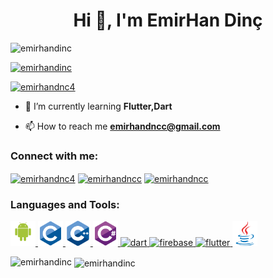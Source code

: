 <h1 align="center">Hi 👋, I'm EmirHan Dinç</h1>
<p align="left"> <img src="https://komarev.com/ghpvc/?username=emirhandinc&label=Profile%20views&color=0e75b6&style=flat" alt="emirhandinc" /> </p>

<p align="left"> <a href="https://github.com/ryo-ma/github-profile-trophy"><img src="https://github-profile-trophy.vercel.app/?username=emirhandinc" alt="emirhandinc" /></a> </p>

<p align="left"> <a href="https://twitter.com/emirhandnc4" target="blank"><img src="https://img.shields.io/twitter/follow/emirhandnc4?logo=twitter&style=for-the-badge" alt="emirhandnc4" /></a> </p>

- 🌱 I’m currently learning **Flutter,Dart**

- 📫 How to reach me **emirhandncc@gmail.com**

<h3 align="left">Connect with me:</h3>
<p align="left">
<a href="https://twitter.com/emirhandnc4" target="blank"><img align="center" src="https://raw.githubusercontent.com/rahuldkjain/github-profile-readme-generator/master/src/images/icons/Social/twitter.svg" alt="emirhandnc4" height="30" width="40" /></a>
<a href="https://linkedin.com/in/emirhandncc" target="blank"><img align="center" src="https://raw.githubusercontent.com/rahuldkjain/github-profile-readme-generator/master/src/images/icons/Social/linked-in-alt.svg" alt="emirhandncc" height="30" width="40" /></a>
<a href="https://instagram.com/emirhandncc" target="blank"><img align="center" src="https://raw.githubusercontent.com/rahuldkjain/github-profile-readme-generator/master/src/images/icons/Social/instagram.svg" alt="emirhandncc" height="30" width="40" /></a>
</p>

<h3 align="left">Languages and Tools:</h3>
<p align="left"> <a href="https://developer.android.com" target="_blank" rel="noreferrer"> <img src="https://raw.githubusercontent.com/devicons/devicon/master/icons/android/android-original-wordmark.svg" alt="android" width="40" height="40"/> </a> <a href="https://www.cprogramming.com/" target="_blank" rel="noreferrer"> <img src="https://raw.githubusercontent.com/devicons/devicon/master/icons/c/c-original.svg" alt="c" width="40" height="40"/> </a> <a href="https://www.w3schools.com/cpp/" target="_blank" rel="noreferrer"> <img src="https://raw.githubusercontent.com/devicons/devicon/master/icons/cplusplus/cplusplus-original.svg" alt="cplusplus" width="40" height="40"/> </a> <a href="https://www.w3schools.com/cs/" target="_blank" rel="noreferrer"> <img src="https://raw.githubusercontent.com/devicons/devicon/master/icons/csharp/csharp-original.svg" alt="csharp" width="40" height="40"/> </a> <a href="https://dart.dev" target="_blank" rel="noreferrer"> <img src="https://www.vectorlogo.zone/logos/dartlang/dartlang-icon.svg" alt="dart" width="40" height="40"/> </a> <a href="https://firebase.google.com/" target="_blank" rel="noreferrer"> <img src="https://www.vectorlogo.zone/logos/firebase/firebase-icon.svg" alt="firebase" width="40" height="40"/> </a> <a href="https://flutter.dev" target="_blank" rel="noreferrer"> <img src="https://www.vectorlogo.zone/logos/flutterio/flutterio-icon.svg" alt="flutter" width="40" height="40"/> </a> <a href="https://www.java.com" target="_blank" rel="noreferrer"> <img src="https://raw.githubusercontent.com/devicons/devicon/master/icons/java/java-original.svg" alt="java" width="40" height="40"/> </a> </p>

<p><img align="left" src="https://github-readme-stats.vercel.app/api/top-langs?username=emirhandinc&show_icons=true&locale=en&layout=compact" alt="emirhandinc" /></p>

<p>&nbsp;<img align="center" src="https://github-readme-stats.vercel.app/api?username=emirhandinc&show_icons=true&locale=en" alt="emirhandinc" /></p>
